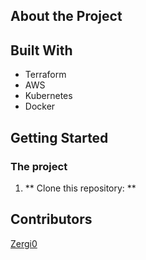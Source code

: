 ## About the Project


## Built With

- Terraform
- AWS
- Kubernetes
- Docker

## Getting Started


### The project

1. ** Clone this repository: **

## Contributors

<a href="https://github.com/Zergi0">Zergi0</a>


